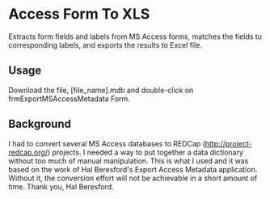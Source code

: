 Access Form To XLS
==================

Extracts form fields and labels from MS Access forms, 
matches the fields to corresponding labels, and
exports the results to Excel file.


Usage
------------------
Download the file, [file_name].mdb and double-click on frmExportMSAccessMetadata Form.


Background
------------------
I had to convert several MS Access databases to REDCap (http://project-redcap.org/) projects. I needed a way to put together a data dictionary without too much of manual manipulation. This is what I used and it was based on the work of Hal Beresford's Export Access Metadata application. Without it, the conversion effort will not be achievable in a short amount of time. Thank you, Hal Beresford.
